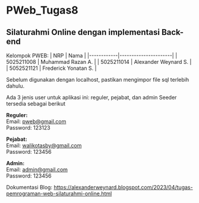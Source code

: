 # PWeb_Tugas8

## Silaturahmi Online dengan implementasi Back-end

Kelompok PWEB:
| NRP        | Nama                 |
|------------|----------------------|
| 5025211008 | Muhammad Razan A.    |
| 5025211014 | Alexander Weynard S. |
| 5052521121 | Frederick Yonatan S. |


Sebelum digunakan dengan localhost, pastikan mengimpor file sql terlebih dahulu.

Ada 3 jenis user untuk aplikasi ini: reguler, pejabat, dan admin
Seeder tersedia sebagai berikut

**Reguler:**\
Email: pweb@gmail.com\
Password: 123123

**Pejabat:**\
Email: walikotasby@gmail.com\
Password: 123456

**Admin:**\
Email: admin@gmail.com\
Password: 123456

Dokumentasi Blog: https://alexanderweynard.blogspot.com/2023/04/tugas-pemrograman-web-silaturahmi-online.html

